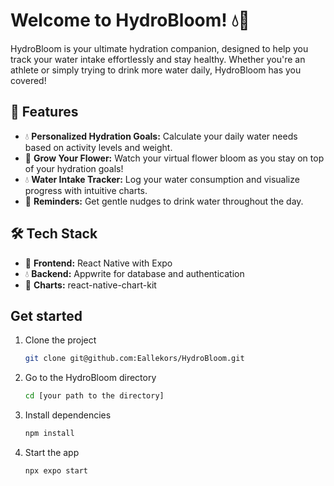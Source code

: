 # Welcome to HydroBloom! 💧🌸

HydroBloom is your ultimate hydration companion, designed to help you track your water intake effortlessly and stay healthy. Whether you're an athlete or simply trying to drink more water daily, HydroBloom has you covered!

## 🚀 Features
- 💧 **Personalized Hydration Goals:** Calculate your daily water needs based on activity levels and weight.
- 🌸 **Grow Your Flower:** Watch your virtual flower bloom as you stay on top of your hydration goals!
- 💧 **Water Intake Tracker:** Log your water consumption and visualize progress with intuitive charts.
- 🌸 **Reminders:** Get gentle nudges to drink water throughout the day.

## 🛠️ Tech Stack
- 🌸 **Frontend:** React Native with Expo
- 💧 **Backend:** Appwrite for database and authentication
- 🌸 **Charts:** react-native-chart-kit

## Get started

1. Clone the project

   ```bash
   git clone git@github.com:Eallekors/HydroBloom.git
   ```
2. Go to the HydroBloom directory

   ```bash
   cd [your path to the directory]
   ```
2. Install dependencies

   ```bash
   npm install
   ```
3. Start the app

   ```bash
   npx expo start
   ```
